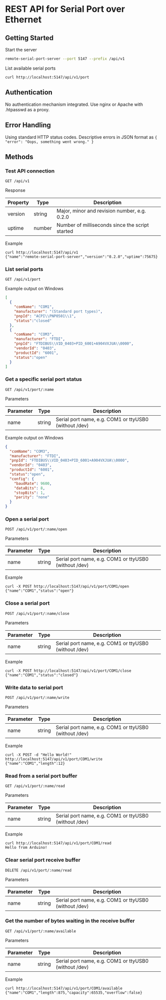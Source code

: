 # REST API for Serial Port over Ethernet

## Getting Started

Start the server
```bash
remote-serial-port-server --port 5147 --prefix /api/v1
```

List available serial ports
```
curl http://localhost:5147/api/v1/port
```

## Authentication

No authentication mechanism integrated. Use nginx or Apache with .htpasswd as a proxy.

## Error Handling

Using standard HTTP status codes. Descriptive errors in JSON format as `{ "error": "Oops, something went wrong." }`

## Methods

### Test API connection

```
GET /api/v1
```

Response

Property                 | Type      | Description
------------------------ | --------- | ---------------------------------------------------------------------------------
version                  | string    | Major, minor and revision number, e.g. 0.2.0
uptime                   | number    | Number of milliseconds since the script started

Example
```
curl http://localhost:5147/api/v1
{"name":"remote-serial-port-server","version":"0.2.0","uptime":75675}
```

### List serial ports

```
GET /api/v1/port
```

Example output on Windows
```json
[
  {
    "comName": "COM1",
    "manufacturer": "(Standard port types)",
    "pnpId": "ACPI\\PNP0501\\1",
    "status":"closed"
  },
  {
    "comName": "COM3",
    "manufacturer": "FTDI",
    "pnpId": "FTDIBUS\\VID_0403+PID_6001+A904VXJUA\\0000",
    "vendorId": "0403",
    "productId": "6001",
    "status":"open"
  }
]
```

### Get a specific serial port status

```
GET /api/v1/port/:name
```

Parameters

Parameter      | Type      | Description
-------------- | --------- | -----------------------------------------------------
name           | string    | Serial port name, e.g. COM1 or ttyUSB0 (without /dev)

Example output on Windows
```json
{
  "comName": "COM3",
  "manufacturer": "FTDI",
  "pnpId": "FTDIBUS\\VID_0403+PID_6001+A904VXJUA\\0000",
  "vendorId": "0403",
  "productId": "6001",
  "status":"open",
  "config": {
    "baudRate": 9600,
    "dataBits": 8,
    "stopBits": 1,
    "parity": "none"
  }
}
```

### Open a serial port

```
POST /api/v1/port/:name/open
```

Parameters

Parameter      | Type      | Description
-------------- | --------- | -----------------------------------------------------
name           | string    | Serial port name, e.g. COM1 or ttyUSB0 (without /dev)

Example
```
curl -X POST http://localhost:5147/api/v1/port/COM1/open
{"name":"COM1","status":"open"}
```

### Close a serial port

```
POST /api/v1/port/:name/close
```

Parameters

Parameter      | Type      | Description
-------------- | --------- | -----------------------------------------------------
name           | string    | Serial port name, e.g. COM1 or ttyUSB0 (without /dev)

Example
```
curl -X POST http://localhost:5147/api/v1/port/COM1/close
{"name":"COM1","status":"closed"}
```

### Write data to serial port

```
POST /api/v1/port/:name/write
```

Parameters

Parameter      | Type      | Description
-------------- | --------- | -----------------------------------------------------
name           | string    | Serial port name, e.g. COM1 or ttyUSB0 (without /dev)

Example
```
curl -X POST -d "Hello World!" http://localhost:5147/api/v1/port/COM1/write
{"name":"COM1","length":12}
```

### Read from a serial port buffer

```
GET /api/v1/port/:name/read
```

Parameters

Parameter      | Type      | Description
-------------- | --------- | -----------------------------------------------------
name           | string    | Serial port name, e.g. COM1 or ttyUSB0 (without /dev)

Example
```
curl http://localhost:5147/api/v1/port/COM1/read
Hello from Arduino!
```

### Clear serial port receive buffer

```
DELETE /api/v1/port/:name/read
```

Parameters

Parameter      | Type      | Description
-------------- | --------- | -----------------------------------------------------
name           | string    | Serial port name, e.g. COM1 or ttyUSB0 (without /dev)

### Get the number of bytes waiting in the receive buffer

```
GET /api/v1/port/:name/available
```

Parameters

Parameter      | Type      | Description
-------------- | --------- | -----------------------------------------------------
name           | string    | Serial port name, e.g. COM1 or ttyUSB0 (without /dev)

Example
```
curl http://localhost:5147/api/v1/port/COM1/available
{"name":"COM1","length":875,"capacity":65535,"overflow":false}
```